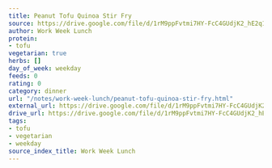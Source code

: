 ```yaml
---
title: Peanut Tofu Quinoa Stir Fry
source: https://drive.google.com/file/d/1rM9ppFvtmi7HY-FcC4GUdjK2_hE2q145/view?usp=drive_link
author: Work Week Lunch
protein:
- tofu
vegetarian: true
herbs: []
day_of_week: weekday
feeds: 0
rating: 0
category: dinner
url: "/notes/work-week-lunch/peanut-tofu-quinoa-stir-fry.html"
external_url: https://drive.google.com/file/d/1rM9ppFvtmi7HY-FcC4GUdjK2_hE2q145/view?usp=drive_link
drive_url: https://drive.google.com/file/d/1rM9ppFvtmi7HY-FcC4GUdjK2_hE2q145/view?usp=drive_link
tags:
- tofu
- vegetarian
- weekday
source_index_title: Work Week Lunch
---
```



